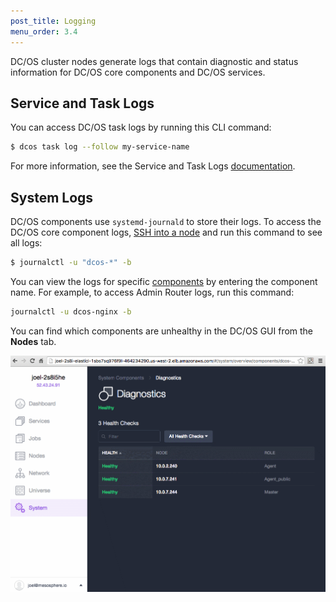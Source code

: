 ```yaml
---
post_title: Logging
menu_order: 3.4
---
```


DC/OS cluster nodes generate logs that contain diagnostic and status information for DC/OS core components and DC/OS services.

## Service and Task Logs

You can access DC/OS task logs by running this CLI command: 

```bash
$ dcos task log --follow my-service-name
```

For more information, see the Service and Task Logs [documentation](/docs/1.9/administration/logging/service-logs/).

## System Logs

DC/OS components use `systemd-journald` to store their logs. To access the DC/OS core component logs, [SSH into a node][5] and run this command to see all logs:

```bash
$ journalctl -u "dcos-*" -b
```

You can view the logs for specific [components](/docs/1.9/overview/components/) by entering the component name. For example, to access Admin Router logs, run this command:
    
```bash
journalctl -u dcos-nginx -b
``` 

You can find which components are unhealthy in the DC/OS GUI from the **Nodes** tab.

![system health](../img/ui-system-health-logging.gif)



[1]: /docs/1.9/administration/logging/service-logs/
[2]: /docs/1.9/usage/cli/install/
[3]: /docs/1.9/administration/logging/aggregating/elk/
[4]: /docs/1.9/administration/logging/aggregating/splunk/
[5]: /docs/1.9/administration/access-node/sshcluster/